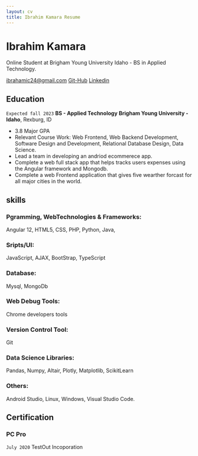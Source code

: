 ```yaml
---
layout: cv
title: Ibrahim Kamara Resume
---
```

# Ibrahim Kamara
Online Student at Brigham Young University Idaho - BS in Applied Technology.

<div id="webaddress">
<a href="ibrahamic24@gmail.comm">ibrahamic24@gmail.com</a> 
<a href="https://github.com/Ibrahimcode">Git-Hub</a> 
<a href="https://www.linkedin.com/in/ibrahim-kamara-b86bb51a4/">Linkedin</a>
</div>

<!-- https://www.monique.tech/the-art-of-markdown -->


## Education

`Expected fall 2023`
__BS - Applied Technology__
__Brigham Young University - Idaho__, Rexburg, ID

- 3.8 Major GPA
- Relevant Course Work: Web Frontend, Web Backend Development, Software Design and Development, Relational Database Design, Data Science.
- Lead a team in developing an andriod ecommerece app.
- Complete a web full stack app that helps tracks users expenses using the Angular framework and Mongodb.
- Complete a web Frontend application that gives five wearther forcast for all major cities in the world.



## skills


### Pgramming, WebTechnologies & Frameworks: 
Angular 12, HTML5, CSS, PHP, Python, Java, 

### Sripts/UI:
JavaScript, AJAX, BootStrap, TypeScript

### Database:
Mysql, MongoDb

### Web Debug Tools:
Chrome developers tools

### Version Control Tool:
Git

### Data Science Libraries:
Pandas, Numpy, Altair, Plotly, Matplotlib, ScikitLearn

### Others:
Android Studio, Linux, Windows, Visual Studio Code.

## Certification


### PC Pro
`July 2020`
TestOut Incoporation

<!-- Last updated December 2021. -->